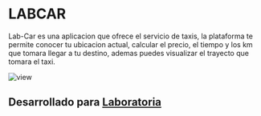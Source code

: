 #  LABCAR

Lab-Car es una aplicacion que ofrece el servicio de taxis, la plataforma te permite conocer tu ubicacion actual, calcular el precio, el tiempo y los km que tomara llegar a tu destino, ademas puedes visualizar el trayecto que tomara el taxi.


![view](https://user-images.githubusercontent.com/32303250/38159285-de47a628-346a-11e8-9338-3ccae9395395.png)



 ## Desarrollado para [Laboratoria](http://laboratoria.la)
